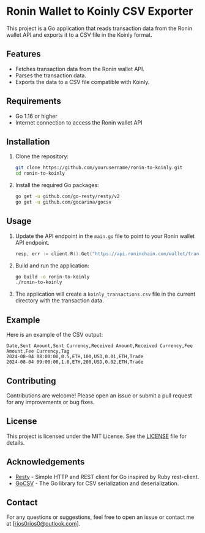 # Ronin Wallet to Koinly CSV Exporter

This project is a Go application that reads transaction data from the Ronin wallet API and exports it to a CSV file in the Koinly format.

## Features

- Fetches transaction data from the Ronin wallet API.
- Parses the transaction data.
- Exports the data to a CSV file compatible with Koinly.

## Requirements

- Go 1.16 or higher
- Internet connection to access the Ronin wallet API

## Installation

1. Clone the repository:

    ```sh
    git clone https://github.com/yourusername/ronin-to-koinly.git
    cd ronin-to-koinly
    ```

2. Install the required Go packages:

    ```sh
    go get -u github.com/go-resty/resty/v2
    go get -u github.com/gocarina/gocsv
    ```

## Usage

1. Update the API endpoint in the `main.go` file to point to your Ronin wallet API endpoint.

    ```go
    resp, err := client.R().Get("https://api.roninchain.com/wallet/transactions")
    ```

2. Build and run the application:

    ```sh
    go build -o ronin-to-koinly
    ./ronin-to-koinly
    ```

3. The application will create a `koinly_transactions.csv` file in the current directory with the transaction data.

## Example

Here is an example of the CSV output:

```csv
Date,Sent Amount,Sent Currency,Received Amount,Received Currency,Fee Amount,Fee Currency,Tag
2024-08-04 08:00:00,0.5,ETH,100,USD,0.01,ETH,Trade
2024-08-04 09:00:00,1.0,ETH,200,USD,0.02,ETH,Trade
```

## Contributing

Contributions are welcome! Please open an issue or submit a pull request for any improvements or bug fixes.

## License

This project is licensed under the MIT License. See the [LICENSE](LICENSE) file for details.

## Acknowledgements

- [Resty](https://github.com/go-resty/resty) - Simple HTTP and REST client for Go inspired by Ruby rest-client.
- [GoCSV](https://github.com/gocarina/gocsv) - The Go library for CSV serialization and deserialization.

## Contact

For any questions or suggestions, feel free to open an issue or contact me at [rios0rios0@outlook.com].
